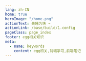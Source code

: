 ```yaml
---
lang: zh-CN
home: true
heroImage: "/home.png"
actionText: 先睹为快 →
actionLink: /base/build/1.config
pageClass: page_index
footer: egg相关知识
meta:
  - name: keywords
    content: egg相关,前端学习,前端笔记
---
```


<template>
  <div class="cont">
    <div id="large-header" class="large-header"></div>
    <div class="features">
      <div class="feature">
        <h2><a href="/web-vue/base/engine/1.index.html">基础知识</a></h2> 
        <p>掌握express基础用法</p>
      </div>
      <div class="feature">
        <h2><a href="/web-vue/base/project/1.index.html">高级知识</a></h2> 
        <p>掌握express重点难点</p>
      </div>
    </div>
  </div>
</template>

